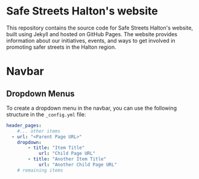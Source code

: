 # Safe Streets Halton's website

This repository contains the source code for Safe Streets Halton's website, built using Jekyll and hosted on GitHub Pages. The website provides information about our initiatives, events, and ways to get involved in promoting safer streets in the Halton region.

# Navbar
## Dropdown Menus
To create a dropdown menu in the navbar, you can use the following structure in the `_config.yml` file:

```yaml
header_pages:
    #... other items
  - url: "<Parent Page URL>"
    dropdown:
        - title: "Item Title"
            url: "Child Page URL"
        - title: "Another Item Title"
            url: "Another Child Page URL"
    # remaining items
```
